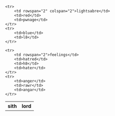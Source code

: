 <table style="width:100%">
    <tr>
        <th colspan="3">sith</td>
        <th>lord</td>
    </tr>
    
    <tr>
        <td rowspan="2" colspan="2">lightsabre</td>
        <td>red</td>
        <td>pwnage</td>
    </tr>
    <tr>
        <td>blue</td>
        <td>l8</td>
    </tr>
    
    <tr>
        <td rowspan="2">feelings</td>
        <td>hatred</td>
        <td>h8</td>
        <td>hater</td>
    </tr>
    <tr>
        <td>anger</td>
        <td>rawr</td>
        <td>angar</td>
    </tr>
</table>

